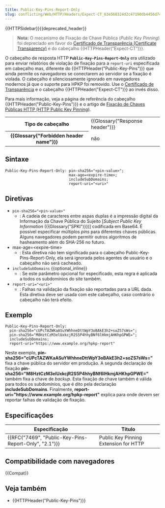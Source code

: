 ```yaml
---
title: Public-Key-Pins-Report-Only
slug: conflicting/Web/HTTP/Headers/Expect-CT_63e560324d2c47190db4456d746ba07b
---
```


{{HTTPSidebar}}{{deprecated_header}}

> **Nota:** O mecanismo de Fixação de Chave Pública (_Public Key Pinning_) foi depreciado em favor do [Certificado de Transparência (Certificate Transparency)](/pt-BR/docs/Web/Security/Certificate_Transparency) e do cabeçalho {{HTTPHeader("Expect-CT")}}.

O cabeçalho de resposta HTTP **`Public-Key-Pins-Report-Only`** era utilizado para enviar relatórios de violação de fixação para a `report-uri` especificada em cabeçalho mas, diferente do {{HTTPHeader("Public-Key-Pins")}} que ainda permite os navegadores se conectarem ao servidor se a fixação é violada. O cabeçalho é silenciosamente ignorado em navegadores modernos já que o suporte para HPKP foi removido. Use o [Certificado de Transparência](/pt-BR/docs/Web/Security/Certificate_Transparency) e o cabeçalho {{HTTPHeader("Expect-CT")}} ao invés disso.

Para mais informação, veja a página de referência do cabeçalho {{HTTPHeader("Public-Key-Pins")}} e o artigo de [Fixação de Chaves Públicas HTTP (HTTP Public Key Pinning)](/pt-BR/docs/Web/HTTP/Public_Key_Pinning).

<table class="properties">
  <tbody>
    <tr>
      <th scope="row">Tipo de cabeçalho</th>
      <td>{{Glossary("Response header")}}</td>
    </tr>
    <tr>
      <th scope="row">{{Glossary("Forbidden header name")}}</th>
      <td>não</td>
    </tr>
  </tbody>
</table>

## Sintaxe

```
Public-Key-Pins-Report-Only: pin-sha256="<pin-value>";
                             max-age=<expire-time>;
                             includeSubDomains;
                             report-uri="<uri>"
```

## Diretivas

- `pin-sha256="<pin-value>"`
  - : A cadeia de caracteres entre aspas duplas é a impressão digital da Informação da Chave Pública do Sujeito \[_Subject Public Key Information_ ({{Glossary("SPKI")}})] codificada em Base64. É possível especificar múltiplos _pins_ para diferentes chaves públicas. Alguns navegadores podem permitir outros algoritmos de hasheamento além do SHA-256 no futuro.
- max-age=\<expire-time>
  - : Esta diretiva não tem significado para o cabeçalho Public-Key-Pins-Report-Only, ela será ignorada pelos agentes de usuário e o cabeçalho não será cacheado.
- `includeSubDomains` {{optional_inline}}
  - : Se este parâmetro opcional for especificado, esta regra é aplicada a todos os subdomínios do site também.
- `report-uri="<uri>"`
  - : Falhas na validação da fixação são reportadas para a URL dada. Esta diretiva deve ser usada com este cabeçalho, caso contrário o cabeçalho não terá efeito.

## Exemplo

```
Public-Key-Pins-Report-Only:
  pin-sha256="cUPcTAZWKaASuYWhhneDttWpY3oBAkE3h2+soZS7sWs=";
  pin-sha256="M8HztCzM3elUxkcjR2S5P4hhyBNf6lHkmjAHKhpGPWE=";
  includeSubDomains;
  report-uri="https://www.example.org/hpkp-report"
```

Neste exemplo, **pin-sha256="cUPcTAZWKaASuYWhhneDttWpY3oBAkE3h2+soZS7sWs="** fixa a chave pública do servidor em produção. A segunda declaração de fixação **pin-sha256="M8HztCzM3elUxkcjR2S5P4hhyBNf6lHkmjAHKhpGPWE="** também fixa a chave de _backup_. Esta fixação de chave também é válida para todos os subdomínios, que é dito pela declaração **includeSubDomains**. Finalmente, **report-uri="https\://www\.example.org/hpkp-report"** explica para onde devem ser reportar falhas de validação de fixação.

## Especificações

| Especificação                                                            | Título                                |
| ------------------------------------------------------------------------ | ------------------------------------- |
| {{RFC("7469", "Public-Key-Pins-Report-Only", "2.1")}} | Public Key Pinning Extension for HTTP |

## Compatibilidade com navegadores

{{Compat}}

## Veja também

- {{HTTPHeader("Public-Key-Pins")}}
